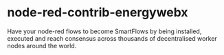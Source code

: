# node-red-contrib-energywebx
Have your node-red flows to become SmartFlows by being installed, executed and reach consensus across thousands of decentralised worker nodes around the world.
